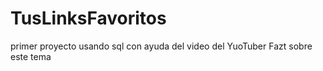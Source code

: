 # TusLinksFavoritos
primer proyecto usando sql con ayuda del video del YuoTuber Fazt sobre este tema
